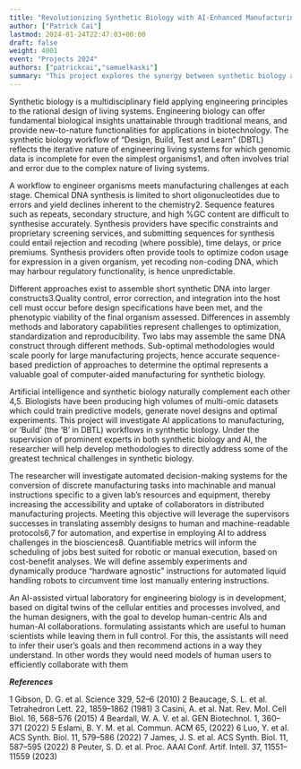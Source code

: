 ```yaml
---
title: "Revolutionizing Synthetic Biology with AI-Enhanced Manufacturing Workflows"
author: ["Patrick Cai"]
lastmod: 2024-01-24T22:47:03+00:00
draft: false
weight: 4001
event: "Projects 2024"
authors: ["patrickcai","samuelkaski"]
summary: "This project explores the synergy between synthetic biology and AI to overcome inherent challenges in the "Design, Build, Test, and Learn" workflow of synthetic biology. By integrating AI into manufacturing processes, the project aims to streamline, automate and optimize engineered living systems. Led by experts in both fields, the research focuses on developing automated systems for converting manufacturing tasks into lab-specific instructions. The project not only addresses current challenges in synthetic biology but also envisions an AI-assisted virtual laboratory for more efficient human-AI collaborations."
---
```


Synthetic biology is a multidisciplinary field applying engineering principles to the rational design of living systems. Engineering biology can offer fundamental biological insights unattainable through traditional means, and provide new-to-nature functionalities for applications in biotechnology. The synthetic biology workflow of “Design, Build, Test and Learn” (DBTL) reflects the iterative nature of engineering living systems for which genomic data is incomplete for even the simplest organisms1, and often involves trial and error due to the complex nature of living systems.

A workflow to engineer organisms meets manufacturing challenges at each stage. Chemical DNA synthesis is limited to short oligonucleotides due to errors and yield declines inherent to the chemistry2. Sequence features such as repeats, secondary structure, and high %GC content are difficult to synthesise accurately. Synthesis providers have specific constraints and proprietary screening services, and submitting sequences for synthesis could entail rejection and recoding (where possible), time delays, or price premiums. Synthesis providers often provide tools to optimize codon usage for expression in a given organism, yet recoding non-coding DNA, which may harbour regulatory functionality, is hence unpredictable.

Different approaches exist to assemble short synthetic DNA into larger constructs3.Quality control, error correction, and integration into the host cell must occur before design specifications have been met, and the phenotypic viability of the final organism assessed. Differences in assembly methods and laboratory capabilities represent challenges to optimization, standardization and reproducibility. Two labs may assemble the same DNA construct through different methods. Sub-optimal methodologies would scale poorly for large manufacturing projects, hence accurate sequence-based prediction of approaches to determine the optimal represents a valuable goal of computer-aided manufacturing for synthetic biology.

Artificial intelligence and synthetic biology naturally complement each other 4,5. Biologists have been producing high volumes of multi-omic datasets which could train predictive models, generate novel designs and optimal experiments. This project will investigate AI applications to manufacturing, or ‘Build’ (the ‘B’ in DBTL) workflows in synthetic biology. Under the supervision of prominent experts in both synthetic biology and AI, the researcher will help develop methodologies to directly address some of the greatest technical challenges in synthetic biology.

The researcher will investigate automated decision-making systems for the conversion of discrete manufacturing tasks into machinable and manual instructions specific to a given lab’s resources and equipment, thereby increasing the accessibility and uptake of collaborators in distributed manufacturing projects. Meeting this objective will leverage the supervisors successes in translating assembly designs to human and machine-readable protocols6,7 for automation, and expertise in employing AI to address challenges in the biosciences8. Quantifiable metrics will inform the scheduling of jobs best suited for robotic or manual execution, based on cost-benefit analyses. We will define assembly experiments and dynamically produce “hardware agnostic” instructions for automated liquid handling robots to circumvent time lost manually entering instructions.

An AI-assisted virtual laboratory for engineering biology is in development, based on digital twins of the cellular entities and processes involved, and the human designers, with the goal to develop human-centric AIs and human-AI collaborations. formulating assistants which are useful to human scientists while leaving them in full control. For this, the assistants will need to infer their user’s goals and then recommend actions in a way they understand. In other words they would need models of human users to efficiently collaborate with them

***References***

1 Gibson, D. G. et al. Science 329, 52–6 (2010)
2 Beaucage, S. L. et al. Tetrahedron Lett. 22, 1859–1862 (1981)
3 Casini, A. et al. Nat. Rev. Mol. Cell Biol. 16, 568–576 (2015)
4 Beardall, W. A. V. et al. GEN Biotechnol. 1, 360–371 (2022)
5 Eslami, B. Y. M. et al. Commun. ACM 65, (2022)
6 Luo, Y. et al. ACS Synth. Biol. 11, 579–586 (2022)
7 James, J. S. et al. ACS Synth. Biol. 11, 587–595 (2022)
8 Peuter, S. D. et al. Proc. AAAI Conf. Artif. Intell. 37, 11551–11559 (2023)
